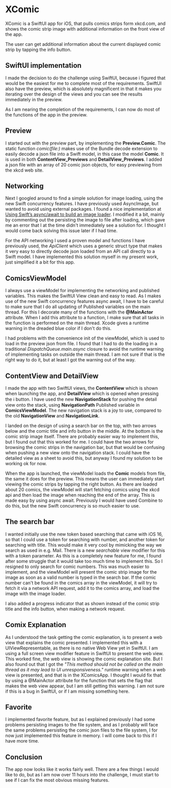 # XComic
XComic is a SwiftUI app for iOS, that pulls comics strips form xkcd.com, and shows the comic strip image with additional information on the front view of the app.

The user can get additional information about the current displayed comic strip by tapping the info button.

## SwiftUI implementation
I made the decision to do the challenge using SwiftUI, because i figured that would be the easiest for me to complete most of the requirements. SwiftUI also have the preview, which is absolutely magnificent in that it makes you iterating over the design of the views and you can see the results immediately in the preview.

As I am nearing the completion of the requirements, I can now do most of the functions of the app in the preview.

## Preview
I started out with the preview part, by implementing the **Preview.Comic**. The static function *comic(file:)* makes use of the Bundle decode extension to easily decode a json file into a Swift model, in this case the model **Comic**.
It is used in both **ContentView_Previews** and **DetailView_Previews**. I added a json file with an array of 20 comic json objects, for easy previewing from the xkcd web site.

## Networking
Next I googled around to find a simple solution for image loading, using the new Swift concurrency features. I have previously used AsyncImage, but wanted to avoid using external packages. I found a nice implementation at [Using Swift’s async/await to build an image loader](https://www.donnywals.com/using-swifts-async-await-to-build-an-image-loader/). I modified it a bit, mainly by commenting out the persisting the image to file after loading, which gave me an error that I at the time didn't immediately see a solution for. I thought I would come back solving this issue later if I had time.

For the API networking I used a proven model and functions I have previously used, the *ApiClient* which uses a generic struct type that makes it very easy to directly decode json loaded from an API call directly to a Swift model. I have implemented this solution myself in my present work, just simplified it a bit for this app.

## ComicsViewModel
I always use a viewModel for implementing the networking and published variables. This makes the SwiftUI View clean and easy to read. As I makes use of the new Swift concurrency features async await, I have to be careful to make sure that I do all updating of Published variables on the main thread. For this I decorate many of the functions with the **@MainActor** attribute. When I add this attribute to a function, I make sure that all tasks in the function is performed on the main thread. Xcode gives a runtime warning in the dreaded blue color if I don't do this.

I had problems with the convenience init of the viewModel, which is used to load in the preview json from file. I found that I had to do the loading in a traditional *DispatchQueue.main.async* closure to avoid the runtime warning of implementing tasks on outside the main thread.
I am not sure if that is the right way to do it, but at least I got the warning out of the way.

## ContentView and DetailView
I made the app with two SwiftUI views, the **ContentView** which is shown when launching the app, and **DetailView** which is opened when pressing the ℹ️ button. I have used the new **NavigationStack** for pushing the detail view onto the stack, using **NavigationPath** Published variable in **ComicsViewModel**. The new navigation stack is a joy to use, compared to the old **NavigationView** and **NavigationLink**.

I landed on the design of using a search bar on the top, with two arrows below and the comic title and info button in the middle. At the bottom is the comic strip image itself. There are probably easier way to implement this, but I found out that this worked for me. I could have the two arrows for browsing the comic strips in the navigation bar, but that would be confusing when pushing a new view onto the navigation stack. I could have the detailed view as a sheet to avoid this, but anyway I found my solution to be working ok for now.

When the app is launched, the viewModel loads the **Comic** models from file, the same it does for the preview. This means the user can immediately start viewing the comic strips by tapping the right button. As there are loaded about 20 comics, the viewModel will start fetching comics using the xkcd api and then load the image when reaching the end of the array. This is made easy by using async await. Previously I would have used Combine to do this, but the new Swift concurrency is so much easier to use.

## The search bar
I wanted initially use the new token based searching that came with iOS 16, so that I could use a token for searching with number, and another token for searching with title. This would make it very cool by mimicking the way we search as used in e.g. Mail. There is a new *searchable* view modifier for this with a token parameter. As this is a completely new feature for me, I found after some struggle that it would take too much time to implement this. So I resigned to only search for comic numbers. This was much easier to implement, and the viewModel will present the comic strip image for the image as soon as a valid number is typed in the search bar. If the comic number can't be found in the comics array in the viewModel, it will try to fetch it via a network API request, add it to the comics array, and load the image with the image loader.

I also added a progress indicator that as shown instead of the comic strip title and the info button, when making a network request.

## Comix Explanation
As I understood the  task getting the comic explanation, is to present a web view that explains the comic presented. I implemented this with a UIViewRepresentable, as there is no native Web View yet in SwiftUI. I am using a full screen view modifier feature in SwiftUI to present the web view. This worked fine, the web view is showing the comic explanation site. But I also found out that I got the *"This method should not be called on the main thread as it may lead to UI unresponsiveness."* runtime warning when a web view is presented, and that is in the XComicsApp. I thought I would fix that by using a @MainActor attribute for the function that sets the flag that makes the web view appear, but I am still getting this warning. I am not sure if this is a bug in SwiftUI, or if I am missing something here.

## Favorite
I implemented favorite feature, but as I explained previously I had some problems persisting images to the file system, and as I probably will face the same problems persisting the comic json files to the file system, I for now just implemented this feature in memory. I will come back to this if I have more time.

## Conclusion 
The app now looks like it works fairly well. There are a few things I would like to do, but as I am now over 11 hours into the challenge, I must start to see if I can fix the most obvious missing features.



